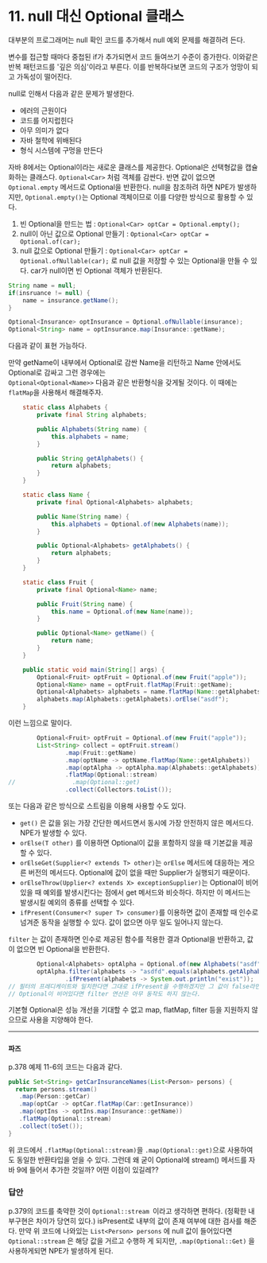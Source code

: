 # 11. null 대신 Optional 클래스

대부분의 프로그래머는 null 확인 코드를 추가해서 null 예외 문제를 해결하려 든다.  

변수를 접근할 때마다 중첩된 if가 추가되면서 코드 들여쓰기 수준이 증가한다. 이와같은 반복 패턴코드를 '깊은 의심'이라고 부른다. 이를 반복하다보면 코드의 구조가 엉망이 되고 가독성이 떨어진다.  

null로 인해서 다음과 같은 문제가 발생한다.  

* 에러의 근원이다
* 코드를 어지럽힌다
* 아무 의미가 없다
* 자바 철학에 위배된다
* 형식 시스템에 구멍을 만든다

자바 8에서는 Optional이라는 새로운 클래스를 제공한다. Optional은 선택형값을 캡슐화하는 클래스다. ``Optional<Car>`` 처럼 객체를 감싼다. 반면 값이 없으면 ``Optional.empty`` 메서드로 Optional을 반환한다. null을 참조하려 하면 NPE가 발생하지만, ``Optional.empty()``는 Optional 객체이므로 이를 다양한 방식으로 활용할 수 있다.  

1. 빈 Optional을 만드는 법 : ``Optional<Car> optCar = Optional.empty();``
2. null이 아닌 값으로 Optional 만들기 : ``Optional<Car> optCar = Optional.of(car);``
3. null 값으로 Optional 만들기 : ``Optional<Car> optCar = Optional.ofNullable(car);`` 로 null 값을 저장할 수 있는 Optional을 만들 수 있다. car가 null이면 빈 Optional 객체가 반환된다. 

```java
String name = null;
if(insruance != null) {
    name = insurance.getName();
}

Optional<Insurance> optInsurance = Optional.ofNullable(insurance);
Optional<String> name = optInsurance.map(Insurance::getName);
```

다음과 같이 표현 가능하다.  

만약 getName이 내부에서 Optional로 감싼 Name을 리턴하고 Name 안에서도 Optional로 감싸고 그런 경우에는  
``Optional<Optional<Name>>`` 다음과 같은 반환형식을 갖게될 것이다. 이 때에는 ``flatMap``을 사용해서 해결해주자.  

```java
    static class Alphabets {
        private final String alphabets;

        public Alphabets(String name) {
            this.alphabets = name;
        }

        public String getAlphabets() {
            return alphabets;
        }
    }

    static class Name {
        private final Optional<Alphabets> alphabets;

        public Name(String name) {
            this.alphabets = Optional.of(new Alphabets(name));
        }

        public Optional<Alphabets> getAlphabets() {
            return alphabets;
        }
    }

    static class Fruit {
        private final Optional<Name> name;

        public Fruit(String name) {
            this.name = Optional.of(new Name(name));
        }

        public Optional<Name> getName() {
            return name;
        }
    }

    public static void main(String[] args) {
        Optional<Fruit> optFruit = Optional.of(new Fruit("apple"));
        Optional<Name> name = optFruit.flatMap(Fruit::getName);
        Optional<Alphabets> alphabets = name.flatMap(Name::getAlphabets);
        alphabets.map(Alphabets::getAlphabets).orElse("asdf");
    }
```

이런 느낌으로 말이다.  

```java
        Optional<Fruit> optFruit = Optional.of(new Fruit("apple"));
        List<String> collect = optFruit.stream()
                .map(Fruit::getName)
                .map(optName -> optName.flatMap(Name::getAlphabets))
                .map(optAlpha -> optAlpha.map(Alphabets::getAlphabets))
                .flatMap(Optional::stream)
//                .map(Optional::get)
                .collect(Collectors.toList());
```

또는 다음과 같은 방식으로 스트림을 이용해 사용할 수도 있다.  

* ``get()`` 은 값을 읽는 가장 간단한 메서드면서 동시에 가장 안전하지 않은 메서드다. NPE가 발생할 수 있다.  
* ``orElse(T other)`` 를 이용하면 Optional이 값을 포함하지 않을 때 기본값을 제공할 수 있다.
* ``orElseGet(Supplier<? extends T> other)``는 ``orElse`` 메서드에 대응하는 게으른 버전의 메서드다. Optional에 값이 없을 때만 Supplier가 실행되기 때문이다.  
* ``orElseThrow(Upplier<? extends X> exceptionSupplier)``는 Optional이 비어있을 때 예외를 발생시킨다는 점에서 get 메서드와 비슷하다. 하지만 이 메서드는 발생시킬 예외의 종류를 선택할 수 있다.
* ``ifPresent(Consumer<? super T> consumer)``를 이용하면 값이 존재할 때 인수로 넘겨준 동작을 실행할 수 있다. 값이 없으면 아무 일도 일어나지 않는다.

``filter`` 는 값이 존재하면 인수로 제공된 함수를 적용한 결과 Optional을 반환하고, 값이 없으면 빈 Optional을 반환한다.  

```java
        Optional<Alphabets> optAlpha = Optional.of(new Alphabets("asdf"));
        optAlpha.filter(alphabets -> "asdfd".equals(alphabets.getAlphabets()))
                .ifPresent(alphabets -> System.out.println("exist"));
// 필터의 프레디케이트와 일치한다면 그대로 ifPresent을 수행하겠지만 그 값이 false라면 값은 사라져 버릴 것이다.
// Optional이 비어있다면 filter 연산은 아무 동작도 하지 않는다.
```

기본형 Optional은 성능 개선을 기대할 수 없고 map, flatMap, filter 등을 지원하지 않으므로 사용을 지양해야 한다.  

***

### ``파즈``

p.378 예제 11-6의 코드는 다음과 같다.

```java
public Set<String> getCarInsuranceNames(List<Person> persons) {
  return persons.stream()
   .map(Person::getCar)
   .map(optCar -> optCar.flatMap(Car::getInsurance))
   .map(optIns -> optIns.map(Insurance::getName))
   .flatMap(Optional::stream)
   .collect(toSet());
}
```

위 코드에서 `.flatMap(Optional::stream)`을 `.map(Optional::get)`으로 사용하여도 동일한 반환타입을 얻을 수 있다.
그런데 왜 굳이 Optional에 stream() 메서드를 자바 9에 들어서 추가한 것일까? 어떤 이점이 있길레??  

### 답안

p.379의 코드를 축약한 것이  `Optional::stream `이라고 생각하면 편하다. (정확한 내부구현은 차이가 당연히 있다.) isPresent로 내부의 값이 존재 여부에 대한 검사를 해준다. 만약 위 코드에 나와있는 `List<Person> persons` 에 null 값이 들어있다면 `Optional::stream` 은 해당 값을 거르고 수행하 게 되지만, `.map(Optional::Get)` 을 사용하게되면 NPE가 발생하게 된다.  

